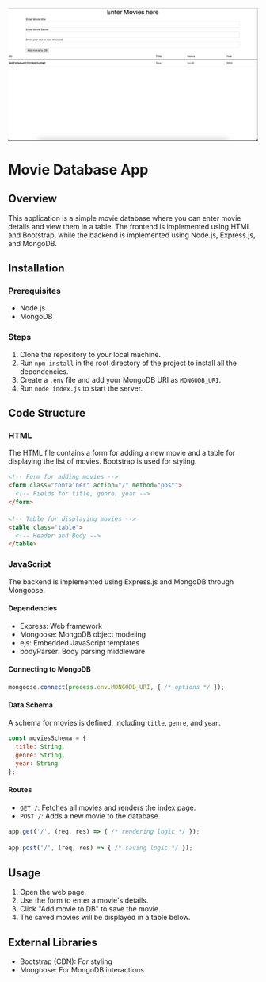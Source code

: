 ![Alt Text](screenshot.png)

# Movie Database App

## Overview

This application is a simple movie database where you can enter movie details and view them in a table. The frontend is implemented using HTML and Bootstrap, while the backend is implemented using Node.js, Express.js, and MongoDB.

## Installation

### Prerequisites

- Node.js
- MongoDB

### Steps

1. Clone the repository to your local machine.
2. Run `npm install` in the root directory of the project to install all the dependencies.
3. Create a `.env` file and add your MongoDB URI as `MONGODB_URI`.
4. Run `node index.js` to start the server. 

## Code Structure

### HTML

The HTML file contains a form for adding a new movie and a table for displaying the list of movies. Bootstrap is used for styling.

```html
<!-- Form for adding movies -->
<form class="container" action="/" method="post">
  <!-- Fields for title, genre, year -->
</form>

<!-- Table for displaying movies -->
<table class="table">
  <!-- Header and Body -->
</table>
```

### JavaScript

The backend is implemented using Express.js and MongoDB through Mongoose.

#### Dependencies

- Express: Web framework
- Mongoose: MongoDB object modeling
- ejs: Embedded JavaScript templates
- bodyParser: Body parsing middleware

#### Connecting to MongoDB

```js
mongoose.connect(process.env.MONGODB_URI, { /* options */ });
```

#### Data Schema

A schema for movies is defined, including `title`, `genre`, and `year`.

```js
const moviesSchema = {
  title: String,
  genre: String,
  year: String
};
```

#### Routes

- `GET /`: Fetches all movies and renders the index page.
- `POST /`: Adds a new movie to the database.

```js
app.get('/', (req, res) => { /* rendering logic */ });

app.post('/', (req, res) => { /* saving logic */ });
```

## Usage

1. Open the web page.
2. Use the form to enter a movie's details.
3. Click "Add movie to DB" to save the movie.
4. The saved movies will be displayed in a table below.

## External Libraries

- Bootstrap (CDN): For styling
- Mongoose: For MongoDB interactions

